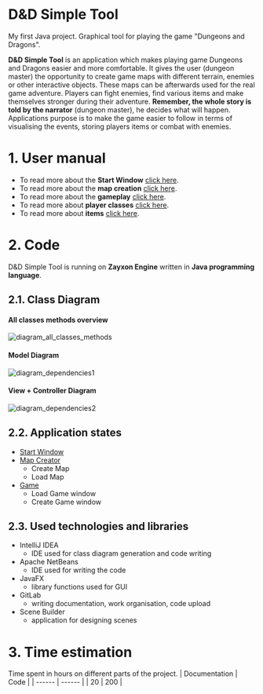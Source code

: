 # D&D Simple Tool
My first Java project. Graphical tool for playing the game "Dungeons and Dragons".

**D&D Simple Tool** is an application which makes playing game Dungeons and Dragons easier and more comfortable. It gives the user (dungeon master) the opportunity to create game maps with different terrain, enemies or other interactive objects. These maps can be afterwards used for the real game adventure. Players can fight enemies, find various items and make themselves stronger during their adventure.
**Remember, the whole story is told by the narrator** (dungeon master), he decides what will happen. Applications purpose is to make the game easier to follow in terms of visualising the events, storing players items or combat with enemies.
# 1. User manual
- To read more about the **Start Window** [click here](Start-Window).
- To read more about the **map creation** [click here](Map-Creator).
- To read more about the **gameplay** [click here](Game).
- To read more about **player classes** [click here](Classes).
- To read more about **items** [click here](Items).
# 2. Code
D&D Simple Tool is running on **Zayxon Engine** written in **Java programming language**.
## 2.1. Class Diagram
#### All classes methods overview
![diagram_all_classes_methods](uploads/93b9a3887bd08da35053b5bac600eb88/diagram_all_classes_methods.png)
#### Model Diagram
![diagram_dependencies1](uploads/48561e2c903b8a101d114bb9d03becb9/diagram_dependencies1.png)
#### View + Controller Diagram
![diagram_dependencies2](uploads/0ed3f541ef64486e19b7ace628d111ff/diagram_dependencies2.png)
## 2.2. Application states
- [Start Window](Start-Window)
- [Map Creator](Map-Creator)
  - Create Map
  - Load Map
- [Game](Game)
  - Load Game window
  - Create Game window
## 2.3. Used technologies and libraries
- IntelliJ IDEA
  - IDE used for class diagram generation and code writing
- Apache NetBeans
  - IDE used for writing the code
- JavaFX
  - library functions used for GUI
- GitLab
  - writing documentation, work organisation, code upload
- Scene Builder
  - application for designing scenes
# 3. Time estimation
Time spent in hours on different parts of the project.
| Documentation | Code |
| ------ | ------ |
| 20 | 200 |

